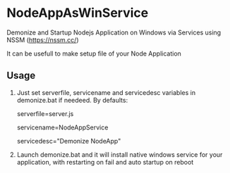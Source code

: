 # NodeAppAsWinService
Demonize and Startup Nodejs Application on Windows via Services using NSSM (https://nssm.cc/)

It can be usefull to make setup file of your Node Application

## Usage
1. Just set serverfile, servicename and servicedesc variables in demonize.bat if needeed. By defaults:

    serverfile=server.js
    
    servicename=NodeAppService
    
    servicedesc="Demonize NodeApp"

2. Launch demonize.bat and it will install native windows service for your application, with restarting on fail and auto startup on reboot
